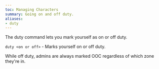 ```yaml
---
toc: Managing Characters
summary: Going on and off duty.
aliases:
- duty
---
```

The duty command lets you mark yourself as on or off duty.

`duty <on or off>` - Marks yourself on or off duty.

While off duty, admins are always marked OOC regardless of which zone they're in.
